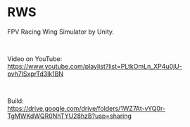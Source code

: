 # RWS
FPV Racing Wing Simulator by Unity.

<br/>

Video on YouTube:<br/>
https://www.youtube.com/playlist?list=PLtkOmLn_XP4u0jU-pvh7lSxprTd3lk1BN

<br/>

Build:<br/>
https://drive.google.com/drive/folders/1WZ7At-vYQ0r-TgMWKdWQR0NhTYU28hzB?usp=sharing
